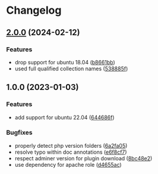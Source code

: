 # Changelog

## [2.0.0](https://github.com/rolehippie/adminer/compare/v1.0.0...v2.0.0) (2024-02-12)


### Features

* drop support for ubuntu 18.04 ([b8661bb](https://github.com/rolehippie/adminer/commit/b8661bb97c63ee1b92f9e050fa6058a49e4e5693))
* used full qualified collection names ([538885f](https://github.com/rolehippie/adminer/commit/538885f32ff95e745714e95107fe59e199dba517))

## 1.0.0 (2023-01-03)

### Features

* add support for ubuntu 22.04 ([644686f](https://github.com/rolehippie/adminer/commit/644686f2191728222e1d2b017a77a0e82f0137a4))


### Bugfixes

* properly detect php version folders ([6a2fa05](https://github.com/rolehippie/adminer/commit/6a2fa05024aea7fdef3275759fdc406716f735c7))
* resolve typo within doc annotations ([e6f8cf7](https://github.com/rolehippie/adminer/commit/e6f8cf796df70c164da0d8e99f0fc5b03ab09de8))
* respect adminer version for plugin download ([8bc48e2](https://github.com/rolehippie/adminer/commit/8bc48e289f89d210ac707322cd7d4ceae4b92495))
* use dependency for apache role ([d4655ac](https://github.com/rolehippie/adminer/commit/d4655ac7a9aaca26868b7826647e6cda275a5fa3))
